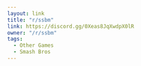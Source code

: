 ```yaml
---
layout: link
title: "r/ssbm"
link: https://discord.gg/0Xeas8JqXwdpX0lR
owner: "/r/ssbm"
tags: 
  - Other Games
  - Smash Bros
---
```


